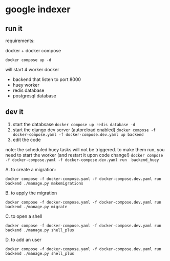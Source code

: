 # google indexer


## run it 

 requirements:
 
docker + docker compose

```
docker compose up -d
```

will start 4 worker docker 
- backend that listen to port 8000
- huey worker
- redis database
- postgresql database

## dev it 

1. start the databsase
   `docker compose up redis database -d`
2. start the django dev server (autoreload enabled)
   `docker compose -f docker-compose.yaml -f docker-compose.dev.yaml up backend`
3. edit the code

note: the scheduled huey tasks will not be triggered. to make them run, you need to start the worker (and restart it upon code change!)
    `docker compose -f docker-compose.yaml -f docker-compose.dev.yaml run  backend_huey`


A. to create a migration: 
```
docker compose -f docker-compose.yaml -f docker-compose.dev.yaml run backend ./manage.py makemigrations
```

B. to apply the migration
```
docker compose -f docker-compose.yaml -f docker-compose.dev.yaml run backend ./manage.py migrate
```

C. to open a shell
```
docker compose -f docker-compose.yaml -f docker-compose.dev.yaml run backend ./manage.py shell_plus   
```

D. to add an user
```
docker compose -f docker-compose.yaml -f docker-compose.dev.yaml run backend ./manage.py shell_plus   
```